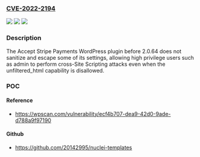 ### [CVE-2022-2194](https://cve.mitre.org/cgi-bin/cvename.cgi?name=CVE-2022-2194)
![](https://img.shields.io/static/v1?label=Product&message=Accept%20Stripe%20Payments&color=blue)
![](https://img.shields.io/static/v1?label=Version&message=2.0.64%3C%202.0.64%20&color=brighgreen)
![](https://img.shields.io/static/v1?label=Vulnerability&message=CWE-79%20Cross-site%20Scripting%20(XSS)&color=brighgreen)

### Description

The Accept Stripe Payments WordPress plugin before 2.0.64 does not sanitize and escape some of its settings, allowing high privilege users such as admin to perform cross-Site Scripting attacks even when the unfiltered_html capability is disallowed.

### POC

#### Reference
- https://wpscan.com/vulnerability/ecf4b707-dea9-42d0-9ade-d788a9f97190

#### Github
- https://github.com/20142995/nuclei-templates

